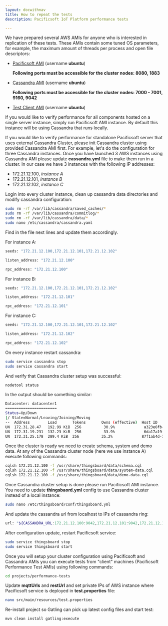 ```yaml
---
layout: docwithnav
title: How to repeat the tests
description: Pacificsoft IoT Platform performance tests

---
```


We have prepared several AWS AMIs for anyone who is interested in replication of these tests.
These AMIs contain some tuned OS parameters, for example, the maximum amount of threads per process and open file descriptors:

 - [Pacificsoft AMI](https://console.aws.amazon.com/ec2/v2/home?region=us-west-1#LaunchInstanceWizard:ami=ami-09b1ed69) (username **ubuntu**)

    **Following ports must be accessible for the cluster nodes: 8080, 1883**

 - [Cassandra AMI](https://console.aws.amazon.com/ec2/v2/home?region=us-west-1#LaunchInstanceWizard:ami=ami-4db2ee2d) (username **ubuntu**)

    **Following ports must be accessible for the cluster nodes: 7000 - 7001, 9160, 9042**

 - [Test Client AMI](https://console.aws.amazon.com/ec2/v2/home?region=us-west-1#LaunchInstanceWizard:ami=ami-30b0ec50) (username **ubuntu**)


If you would like to verify performance for all components hosted on a single server instance, simply run Pacificsoft AMI instance.
By default this instance will be using Cassandra that runs locally.

If you would like to verify performance for standalone Pacificsoft server that uses external Cassandra Cluster, please init Cassandra cluster using provided Cassandra AMI first.
For example, let's do the configuration for three Cassandra instances.
Once you have launched 3 AWS instances using Cassandra AMI please update **cassandra.yml** file to make them run in a cluster.
In our case we have 3 instances with the following IP addresses:

 - 172.21.12.100, *instance A*
 - 172.21.12.101, *instance B*
 - 172.21.12.102, *instance C*

Login into every cluster instance, clean up cassandra data directories and modify cassandra configuration:

```bash
sudo rm -rf /var/lib/cassandra/saved_caches/*
sudo rm -rf /var/lib/cassandra/commitlog/*
sudo rm -rf /var/lib/cassandra/data/*
sudo nano /etc/cassandra/cassandra.yaml
```

Find in the file next lines and update them accordingly.

For instance A:

```bash
seeds: "172.21.12.100,172.21.12.101,172.21.12.102"

listen_address: "172.21.12.100"

rpc_address: "172.21.12.100"
```

For instance B:

```bash
seeds: "172.21.12.100,172.21.12.101,172.21.12.102"

listen_address: "172.21.12.101"

rpc_address: "172.21.12.101"
```

For instance C:

```bash
seeds: "172.21.12.100,172.21.12.101,172.21.12.102"

listen_address: "172.21.12.102"

rpc_address: "172.21.12.102"

```

On every instance restart cassandra:

```bash
sudo service cassandra stop
sudo service cassandra start
```

And verify that Cassandra cluster setup was successful:

```bash
nodetool status
```

In the output should be something similar:

```bash
Datacenter: datacenter1
=======================
Status=Up/Down
|/ State=Normal/Leaving/Joining/Moving
--  Address        Load       Tokens       Owns (effective)  Host ID                               Rack
UN  172.31.28.47   192.99 KiB  256          30.9%             a323e6fb-2e8c-4bb4-82d0-4e621cb7cba8  rack1
UN  172.31.19.231  132.23 KiB  256          33.9%             6da17a19-2a4b-4f99-9ac7-e38f05ebf7a9  rack1
UN  172.31.25.178  289.4 KiB  256          35.2%             87f1ab4d-16d4-4969-aea8-b858e62d1d73  rack1
```

Once the cluster is ready we need to create schema, system and demo data. At any of the Cassandra cluster node (here we use instance A) execute following commands:

```bash
cqlsh 172.21.12.100 -f /usr/share/thingsboard/data/schema.cql 
cqlsh 172.21.12.100 -f /usr/share/thingsboard/data/system-data.cql 
cqlsh 172.21.12.100 -f /usr/share/thingsboard/data/demo-data.cql 
```

Once Cassandra cluster setup is done please run Pacificsoft AMI instance. You need to update **thingsbaord.yml** config to use Cassandra cluster instead of a local instance:

```bash
sudo nano /etc/thingsboard/conf/thingsboard.yml
```

And update the cassandra url from localhost to IPs of cassandra ring:

```bash
url: "${CASSANDRA_URL:172.21.12.100:9042,172.21.12.101:9042,172.21.12.102:9042}"
```

After configuration update, restart Pacificsoft service:

```bash
sudo service thingsboard stop
sudo service thingsboard start
```

Once you will setup your cluster configuration using Pacificsoft and Cassandra AMIs you can execute tests from "client" machines (Pacificsoft Performance Test AMIs) using following commands:
 
```bash
cd projects/performance-tests
```

Update **mqttUrls** and **restUrl** and set private IPs of AWS instance where Pacificsoft service is deployed in **test.properties** file:

```bash
nano src/main/resources/test.properties
```

Re-install project so Gatling can pick up latest config files and start test:

```bash
mvn clean install gatling:execute
```